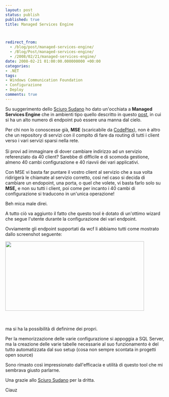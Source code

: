 ```yaml
---
layout: post
status: publish
published: true
title: Managed Services Engine



redirect_from: 
  - /blog/post/managed-services-engine/
  - /Blog/Post/managed-services-engine/
  - /2008/02/21/managed-services-engine/
date: 2008-02-21 01:00:00.000000000 +00:00
categories:
- .NET
tags:
- Windows Communication Foundation
- Configurazione
- Deploy
comments: true
---
```

<p><span>Su suggerimento dello <a onclick="function onclick(event) { function onclick(event) { blankUrl(this.href); return false; } }" href="http://blogs.ugidotnet.org/janky">Sciuro Sudano</a> ho dato un'occhiata a <strong>Managed Services Engine</strong> che in ambienti tipo quello descritto in questo <a onclick="function onclick(event) { function onclick(event) { blankUrl(this.href); return false; } }" href="http://blogs.aspitalia.com/imperugo/post2229/bello-lavori.aspx">post</a>, in cui si ha un alto numero di endpoint pu&ograve; essere una manna dal cielo. </span></p>
<p>Per chi non lo conoscesse gi&agrave;, <strong>MSE</strong> (scaricabile da <a onclick="function onclick(event) { function onclick(event) { blankUrl(this.href); return false; } }" href="http://www.codeplex.com/servicesengine">CodePlex</a>), non &egrave; altro che un repository di servizi con il compito di fare da routing di tutti i client verso i vari servizi sparsi nella rete. <br />
<br />
Si provi ad immaginare di dover cambiare indirizzo ad un servizio referenziato da 40 client? Sarebbe di difficile e di scomoda gestione, almeno 40 cambi configurazione e 40 riavvii dei vari applicativi.</p>
<p>Con MSE vi basta far puntare il vostro client al servizio che a sua volta ridiriger&agrave; le chiamate al servizio corretto, cos&igrave; nel caso si decida di cambiare un endopoint, una porta, o quel che volete, vi basta farlo solo su <strong>MSE,</strong> e non su tutti i client, poi come per incanto i 40 cambi di configurazione si traducono in un'unica operazione!</p>
<p>Beh mica male direi.</p>
<p>A tutto ci&ograve; va aggiunto il fatto che questo tool &egrave; dotato di un'ottimo wizard che segue l'utente durante la configurazione dei vari endpoint.</p>
<p>Ovviamente gli endpoint supportati da wcf li abbiamo tutti come mostrato dallo screenshot seguente:</p>
<p><img width="437" height="218" alt="" src="/content/Uploaded/image/image_thumb.png" /><span class="Apple-style-span" style="color: rgb(0, 0, 238); text-decoration: underline;"><br />
</span></p>
<p>&nbsp;</p>
<p>ma si ha la possibilit&agrave; di definirne dei propri.</p>
<p>Per la memorizzazione delle varie configurazione si appoggia a SQL Server, ma la creazione delle varie tabelle necessarie al suo funzionamento &egrave; del tutto automatizzata dal suo setup (cosa non sempre scontata in progetti open source)</p>
<p>Sono rimasto cos&igrave; impressionato dall'efficacia e utilit&agrave; di questo tool che mi sembrava giusto parlarne.</p>
<p>Una grazie allo <a onclick="function onclick(event) { function onclick(event) { blankUrl(this.href); return false; } }" href="http://blogs.ugidotnet.org/janky">Sciuro Sudano</a> per la dritta.</p>
<p>Ciauz</p>
<p>&nbsp;</p>
